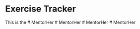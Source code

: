 # Exercise Tracker

This is the 
#   M e n t o r H e r 
 
 #   M e n t o r H e r 
 
 #   M e n t o r H e r 
 
 #   M e n t o r H e r 
 
 
